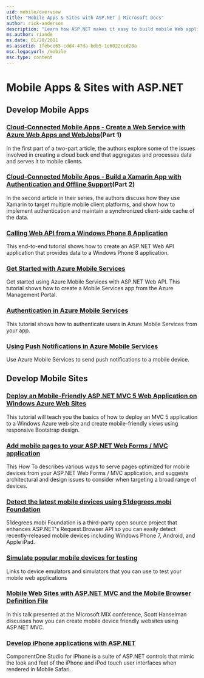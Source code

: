 ```yaml
---
uid: mobile/overview
title: "Mobile Apps & Sites with ASP.NET | Microsoft Docs"
author: rick-anderson
description: "Learn how ASP.NET makes it easy to build mobile Web applications"
ms.author: riande
ms.date: 01/28/2011
ms.assetid: 1febce65-cdd4-47da-bdb5-1e6022ccd20a
msc.legacyurl: /mobile
msc.type: content
---
```

Mobile Apps & Sites with ASP.NET
====================
## Develop Mobile Apps


### [Cloud-Connected Mobile Apps - Create a Web Service with Azure Web Apps and WebJobs](https://msdn.microsoft.com/magazine/mt185572)(Part 1)

In the first part of a two-part article, the authors explore some of the issues involved in creating a cloud back end that aggregates and processes data and serves it to mobile clients.


### [Cloud-Connected Mobile Apps - Build a Xamarin App with Authentication and Offline Support](https://msdn.microsoft.com/magazine/mt422581.aspx)(Part 2)

In the second article in their series, the authors discuss how they use Xamarin to target multiple mobile client platforms, and show how to implement authentication and maintain a synchronized client-side cache of the data.


### [Calling Web API from a Windows Phone 8 Application](../web-api/overview/mobile-clients/calling-web-api-from-a-windows-phone-8-application.md)

This end-to-end tutorial shows how to create an ASP.NET Web API application that provides data to a Windows Phone 8 application.


### [Get Started with Azure Mobile Services](https://azure.microsoft.com/documentation/articles/mobile-services-dotnet-backend-windows-store-dotnet-get-started?WT.mc_id=zumo_aspnet)

Get started using Azure Mobile Services with ASP.NET Web API. This tutorial shows how to create a Mobile Services app from the Azure Management Portal.


### [Authentication in Azure Mobile Services](https://azure.microsoft.com/documentation/articles/mobile-services-dotnet-backend-windows-store-dotnet-get-started-users/?WT.mc_id=zumo_aspnet)

This tutorial shows how to authenticate users in Azure Mobile Services from your app.


### [Using Push Notifications in Azure Mobile Services](https://azure.microsoft.com/documentation/articles/mobile-services-dotnet-backend-windows-store-dotnet-get-started-push/?WT.mc_id=zumo_aspnet)

Use Azure Mobile Services to send push notifications to a mobile device.


## Develop Mobile Sites


### [Deploy an Mobile-Friendly ASP.NET MVC 5 Web Application on Windows Azure Web Sites](https://docs.microsoft.com/azure/app-service-web/web-sites-dotnet-deploy-aspnet-mvc-mobile-app)

This tutorial will teach you the basics of how to deploy an MVC 5 application to a Windows Azure web site and create mobile-friendly views using responsive Bootstrap design.


### [Add mobile pages to your ASP.NET Web Forms / MVC application](../whitepapers/add-mobile-pages-to-your-aspnet-web-forms-mvc-application.md)

This How To describes various ways to serve pages optimized for mobile devices from your ASP.NET Web Forms / MVC application, and suggests architectural and design issues to consider when targeting a broad range of devices.


### [Detect the latest mobile devices using 51degrees.mobi Foundation](https://github.com/51Degrees/dotNET-Device-Detection)

51degrees.mobi Foundation is a third-party open source project that enhances ASP.NET's Request.Browser API so you can easily detect recently-released mobile devices including Windows Phone 7, Android, and Apple iPad.


### [Simulate popular mobile devices for testing](device-simulators.md)

Links to device emulators and simulators that you can use to test your mobile web applications


### [Mobile Web Sites with ASP.NET MVC and the Mobile Browser Definition File](http://www.hanselman.com/blog/MixMobileWebSitesWithASPNETMVCAndTheMobileBrowserDefinitionFile.aspx)

In this talk presented at the Microsoft MIX conference, Scott Hanselman discusses how you can create mobile device friendly websites using ASP.NET MVC.


### [Develop iPhone applications with ASP.NET](http://labs.componentone.com/iPhone/)

ComponentOne Studio for iPhone is a suite of ASP.NET controls that mimic the look and feel of the iPhone and iPod touch user interfaces when rendered in Mobile Safari.
